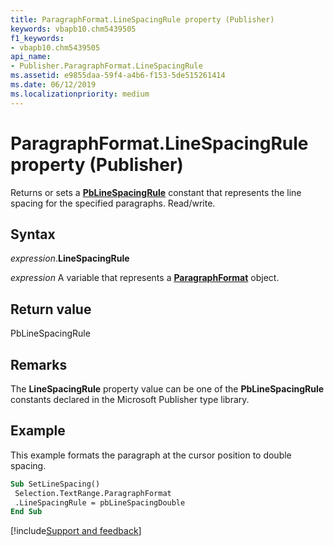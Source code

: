 ```yaml
---
title: ParagraphFormat.LineSpacingRule property (Publisher)
keywords: vbapb10.chm5439505
f1_keywords:
- vbapb10.chm5439505
api_name:
- Publisher.ParagraphFormat.LineSpacingRule
ms.assetid: e9855daa-59f4-a4b6-f153-5de515261414
ms.date: 06/12/2019
ms.localizationpriority: medium
---
```



# ParagraphFormat.LineSpacingRule property (Publisher)

Returns or sets a **[PbLineSpacingRule](Publisher.PbLineSpacingRule.md)** constant that represents the line spacing for the specified paragraphs. Read/write.


## Syntax

_expression_.**LineSpacingRule**

_expression_ A variable that represents a **[ParagraphFormat](Publisher.ParagraphFormat.md)** object.


## Return value

PbLineSpacingRule


## Remarks

The **LineSpacingRule** property value can be one of the **PbLineSpacingRule** constants declared in the Microsoft Publisher type library.


## Example

This example formats the paragraph at the cursor position to double spacing.

```vb
Sub SetLineSpacing() 
 Selection.TextRange.ParagraphFormat 
 .LineSpacingRule = pbLineSpacingDouble 
End Sub
```

[!include[Support and feedback](~/includes/feedback-boilerplate.md)]